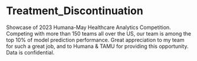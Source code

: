 # Treatment_Discontinuation

Showcase of 2023 Humana-May Healthcare Analytics Competition. Competing with more than 150 teams all over the US, our team is among the top 10% of model prediction performance. Great appreciation to my team for such a great job, and to Humana & TAMU for providing this opportunity. Data is confidential.
